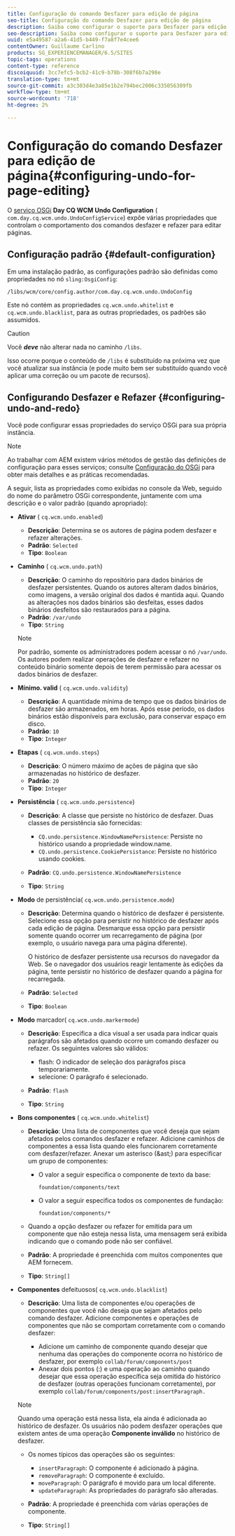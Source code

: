 ```yaml
---
title: Configuração do comando Desfazer para edição de página
seo-title: Configuração do comando Desfazer para edição de página
description: Saiba como configurar o suporte para Desfazer para edição de página no AEM.
seo-description: Saiba como configurar o suporte para Desfazer para edição de página no AEM.
uuid: e5a49587-a2a6-41d5-b449-f7a8f7e4cee6
contentOwner: Guillaume Carlino
products: SG_EXPERIENCEMANAGER/6.5/SITES
topic-tags: operations
content-type: reference
discoiquuid: 3cc7efc5-bcb2-41c9-b78b-308f6b7a298e
translation-type: tm+mt
source-git-commit: a3c303d4e3a85e1b2e794bec2006c335056309fb
workflow-type: tm+mt
source-wordcount: '718'
ht-degree: 2%

---
```



# Configuração do comando Desfazer para edição de página{#configuring-undo-for-page-editing}

O [serviço OSGi](/help/sites-deploying/configuring-osgi.md) **Day CQ WCM Undo Configuration** ( `com.day.cq.wcm.undo.UndoConfigService`) expõe várias propriedades que controlam o comportamento dos comandos desfazer e refazer para editar páginas.

## Configuração padrão {#default-configuration}

Em uma instalação padrão, as configurações padrão são definidas como propriedades no nó `sling:OsgiConfig`:

`/libs/wcm/core/config.author/com.day.cq.wcm.undo.UndoConfig`

Este nó contém as propriedades `cq.wcm.undo.whitelist` e `cq.wcm.undo.blacklist`, para as outras propriedades, os padrões são assumidos.

>[!CAUTION]
>
>Você ***deve*** não alterar nada no caminho `/libs`.
>
>Isso ocorre porque o conteúdo de `/libs` é substituído na próxima vez que você atualizar sua instância (e pode muito bem ser substituído quando você aplicar uma correção ou um pacote de recursos).

## Configurando Desfazer e Refazer {#configuring-undo-and-redo}

Você pode configurar essas propriedades do serviço OSGi para sua própria instância.

>[!NOTE]
>
>Ao trabalhar com AEM existem vários métodos de gestão das definições de configuração para esses serviços; consulte [Configuração do OSGi](/help/sites-deploying/configuring-osgi.md) para obter mais detalhes e as práticas recomendadas.

A seguir, lista as propriedades como exibidas no console da Web, seguido do nome do parâmetro OSGi correspondente, juntamente com uma descrição e o valor padrão (quando apropriado):

* **Ativar**
( 
`cq.wcm.undo.enabled`)

   * **Descrição**: Determina se os autores de página podem desfazer e refazer alterações.
   * **Padrão**:  `Selected`
   * **Tipo**: `Boolean`

* **Caminho**
( 
`cq.wcm.undo.path`)

   * **Descrição**: O caminho do repositório para dados binários de desfazer persistentes. Quando os autores alteram dados binários, como imagens, a versão original dos dados é mantida aqui. Quando as alterações nos dados binários são desfeitas, esses dados binários desfeitos são restaurados para a página.
   * **Padrão**:  `/var/undo`
   * **Tipo**: `String`

   >[!NOTE]
   >
   >Por padrão, somente os administradores podem acessar o nó `/var/undo`. Os autores podem realizar operações de desfazer e refazer no conteúdo binário somente depois de terem permissão para acessar os dados binários de desfazer.

* **Mínimo. valid**
( 
`cq.wcm.undo.validity`)

   * **Descrição**: A quantidade mínima de tempo que os dados binários de desfazer são armazenados, em horas. Após esse período, os dados binários estão disponíveis para exclusão, para conservar espaço em disco.
   * **Padrão**:  `10`
   * **Tipo**: `Integer`

* **Etapas**
( 
`cq.wcm.undo.steps`)

   * **Descrição**: O número máximo de ações de página que são armazenadas no histórico de desfazer.
   * **Padrão**:  `20`
   * **Tipo**: `Integer`

* **Persistência**
( 
`cq.wcm.undo.persistence`)

   * **Descrição**: A classe que persiste no histórico de desfazer. Duas classes de persistência são fornecidas:

      * `CQ.undo.persistence.WindowNamePersistence`: Persiste no histórico usando a propriedade window.name.
      * `CQ.undo.persistence.CookiePersistance`: Persiste no histórico usando cookies.
   * **Padrão**:  `CQ.undo.persistence.WindowNamePersistence`
   * **Tipo**: `String`


* **Modo**
 de persistência( 
`cq.wcm.undo.persistence.mode`)

   * **Descrição**: Determina quando o histórico de desfazer é persistente. Selecione essa opção para persistir no histórico de desfazer após cada edição de página. Desmarque essa opção para persistir somente quando ocorrer um recarregamento de página (por exemplo, o usuário navega para uma página diferente).

      O histórico de desfazer persistente usa recursos do navegador da Web. Se o navegador dos usuários reagir lentamente às edições da página, tente persistir no histórico de desfazer quando a página for recarregada.

   * **Padrão**:  `Selected`
   * **Tipo**: `Boolean`

* **Modo**
 marcador( 
`cq.wcm.undo.markermode`)

   * **Descrição**: Especifica a dica visual a ser usada para indicar quais parágrafos são afetados quando ocorre um comando desfazer ou refazer. Os seguintes valores são válidos:

      * flash: O indicador de seleção dos parágrafos pisca temporariamente.
      * selecione: O parágrafo é selecionado.
   * **Padrão**:  `flash`
   * **Tipo**: `String`


* **Bons componentes**
( 
`cq.wcm.undo.whitelist`)

   * **Descrição**: Uma lista de componentes que você deseja que sejam afetados pelos comandos desfazer e refazer. Adicione caminhos de componentes a essa lista quando eles funcionarem corretamente com desfazer/refazer. Anexar um asterisco (&amp;ast;) para especificar um grupo de componentes:

      * O valor a seguir especifica o componente de texto da base:

         `foundation/components/text`

      * O valor a seguir especifica todos os componentes de fundação:

         `foundation/components/*`
   * Quando a opção desfazer ou refazer for emitida para um componente que não esteja nessa lista, uma mensagem será exibida indicando que o comando pode não ser confiável.

   * **Padrão**: A propriedade é preenchida com muitos componentes que AEM fornecem.
   * **Tipo**: `String[]`


* **Componentes**
 defeituosos( 
`cq.wcm.undo.blacklist`)

   * **Descrição**: Uma lista de componentes e/ou operações de componentes que você não deseja que sejam afetados pelo comando desfazer. Adicione componentes e operações de componentes que não se comportam corretamente com o comando desfazer:

      * Adicione um caminho de componente quando desejar que nenhuma das operações do componente ocorra no histórico de desfazer, por exemplo `collab/forum/components/post`
      * Anexar dois pontos (:) e uma operação ao caminho quando desejar que essa operação específica seja omitida do histórico de desfazer (outras operações funcionam corretamente), por exemplo `collab/forum/components/post:insertParagraph.`

   >[!NOTE]
   >
   >Quando uma operação está nessa lista, ela ainda é adicionada ao histórico de desfazer. Os usuários não podem desfazer operações que existem antes de uma operação **Componente inválido** no histórico de desfazer.

   * Os nomes típicos das operações são os seguintes:

      * `insertParagraph`: O componente é adicionado à página.
      * `removeParagraph`: O componente é excluído.
      * `moveParagraph`: O parágrafo é movido para um local diferente.
      * `updateParagraph`: As propriedades do parágrafo são alteradas.
   * **Padrão**: A propriedade é preenchida com várias operações de componente.
   * **Tipo**: `String[]`




